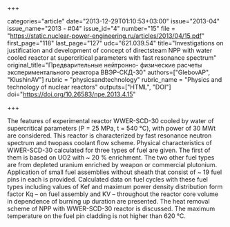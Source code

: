 +++

categories="article"
date="2013-12-29T01:10:53+03:00"
issue="2013-04"
issue_name="2013 - #04"
issue_id="4"
number="15"
file = "https://static.nuclear-power-engineering.ru/articles/2013/04/15.pdf"
first_page="118"
last_page="127"
udc="621.039.54"
title="Investigations on justification and development of concept of directsteam NPP with water cooled reactor at supercritical parameters with fast resonance spectrum"
original_title="Предварительные нейтронно- физические расчеты экспериментального реактора ВВЭР-СКД-30"
authors=["GlebovAP", "KlushinAV"]
rubric = "physicsandtechnology"
rubric_name = "Physics and technology of nuclear reactors"
outputs=["HTML", "DOI"]
doi="https://doi.org/10.26583/npe.2013.4.15"

+++

The features of experimental reactor WWER-SCD-30 cooled by water of supercritical parameters (Р = 25 МPа, t = 540 °С), with power of 30 MWt are considered. This reactor is characterized by fast resonance neutron spectrum and twopass coolant flow scheme. Physical characteristics of WWER-SCD-30 calculated for three types of fuel are given. The first of them is based on UO2 with ~ 20 % enrichment. The two other fuel types are from depleted uranium enriched by weapon or commercial plutonium. Application of small fuel assemblies without sheath that consist of ~ 19 fuel pins in each is provided. Calculated data on fuel cycles with these fuel types including values of Kef and maximum power density distribution form factor Kq – on fuel assembly and KV – throughout the reactor core volume in dependence of burning up duration are presented. The heat removal scheme of NPP with WWER-SCD-30 reactor is discussed. The maximum temperature on the fuel pin cladding is not higher than 620 °С.